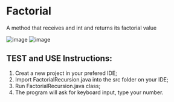 # Factorial
A method that receives and int and returns its factorial value

![image](https://user-images.githubusercontent.com/81270107/169154490-b5e9fb99-a13c-41da-9695-673e15cb842f.png)
![image](https://user-images.githubusercontent.com/81270107/169154525-6cec85e5-bba0-4057-807d-a22b88f3a44e.png)

## TEST and USE Instructions:
1) Creat a new project in your prefered IDE;
2) Import FactorialRecursion.java into the src folder on your IDE;
3) Run FactorialRecursion.java class;
4) The program will ask for keyboard input, type your number.
